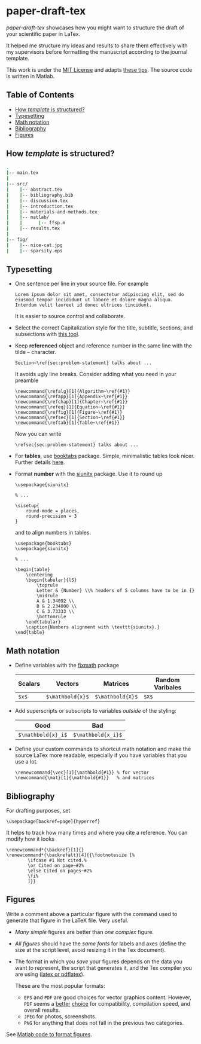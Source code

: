 # **paper-draft-tex**

*paper-draft-tex* showcases how you might want to structure the draft of your scientific paper in LaTex.

It helped me structure my ideas and results to share them effectively with my supervisors before formatting the manuscript according to the journal template.

This work is under the [MIT License](LICENSE) and adapts [these tips](https://github.com/Wookai/paper-tips-and-tricks). The source code is written in Matlab. 

## Table of Contents
- [How *template* is structured?](#how-template-is-structured)
- [Typesetting](#typesetting)
- [Math notation](#math-notation)
- [Bibliography](#bibliography)
- [Figures](#figures)

## How *template* is structured?


```bash
.
|-- main.tex
|
|-- src/
|    |-- abstract.tex
|    |-- bibliography.bib
|    |-- discussion.tex
|    |-- introduction.tex
|    |-- materials-and-methods.tex
|    |-- matlab/
|    |      |-- ffsp.m
|    |-- results.tex
|
|-- fig/
|    |-- nice-cat.jpg
|    |-- sparsity.eps
```

## Typesetting

- One sentence per line in your source file. For example
    ```
    Lorem ipsum dolor sit amet, consectetur adipiscing elit, sed do eiusmod tempor incididunt ut labore et dolore magna aliqua.
    Interdum velit laoreet id donec ultrices tincidunt.
    ```
    It is easier to source control and collaborate.
- Select the correct Capitalization style for the title, subtitle, sections, and subsections with [this tool](https://capitalizemytitle.com/).
- Keep **reference**d object and reference number in the same line with the tilde `~` character. 
    ```
    Section~\ref{sec:problem-statement} talks about ...
    ```
    It avoids ugly line breaks. 
    Consider adding what you need in your preamble
    ```
    \newcommand{\refalg}[1]{Algorithm~\ref{#1}}
    \newcommand{\refapp}[1]{Appendix~\ref{#1}}
    \newcommand{\refchap}[1]{Chapter~\ref{#1}}
    \newcommand{\refeq}[1]{Equation~\ref{#1}}
    \newcommand{\reffig}[1]{Figure~\ref{#1}}
    \newcommand{\refsec}[1]{Section~\ref{#1}}
    \newcommand{\reftab}[1]{Table~\ref{#1}}
    ```

    Now you can write
    ```
    \refsec{sec:problem-statement} talks about ...
    ```
- For **tables**, use [booktabs](https://www.ctan.org/pkg/booktabs) package. 
  Simple, minimalistic tables look nicer. Further details [here](https://people.inf.ethz.ch/markusp/teaching/guides/guide-tables.pdf).
- Format **number** with the [siunitx](https://ctan.org/pkg/siunitx) package. 
    Use it to round up
    ```
    \usepackage{siunitx}

    % ...

    \sisetup{
        round-mode = places,
        round-precision = 3
    }  
    ```
    and to align numbers in tables.
    ```
    \usepackage{booktabs}
    \usepackage{siunitx}

    % ...

    \begin{table}
        \centering
        \begin{tabular}{lS}
            \toprule
            Letter & {Number} \\% headers of S columns have to be in {}
            \midrule
            A & 1.34092 \\
            B & 2.234000 \\
            C & 3.73333 \\
            \bottomrule
        \end{tabular}
        \caption{Numbers alignment with \texttt{siunitx}.}
    \end{table}
    ```


## Math notation

- Define variables with the [fixmath](https://www.ctan.org/pkg/fixmath) package

    | Scalars | Vectors | Matrices | Random Varibales
    |--------------|-----------|--------------|-----------|
    |`$x$`|`$\mathbold{x}$`|`$\mathbold{X}$`|`$X$`|

- Add superscripts or subscripts to variables *outside* of the styling:

    | Good | Bad |
    |--------------|-----------|
    | `$\mathbold{x}_i$` | `$\mathbold{x_i}$` 

- Define your custom commands to shortcut math notation and make the source LaTex more readable, especially if you have variables that you use a lot.

    ```
    \renewcommand{\vec}[1]{\mathbold{#1}} % for vector
    \newcommand{\mat}[1]{\mathbold{#1}}   % and matrices
    ```

## Bibliography

For drafting purposes, set

```
\usepackage[backref=page]{hyperref}
```

It helps to track how many times and where you cite a reference.
You can modify how it looks

```
\renewcommand*{\backref}[1]{}
\renewcommand*{\backrefalt}[4]{{\footnotesize [%
		\ifcase #1 Not cited.%
		\or Cited on page~#2%
		\else Cited on pages~#2%
		\fi%
		]}}
```

## Figures

Write a comment above a particular figure with the command used to generate that figure in the LaTeX file. 
Very useful.

- *Many simple* figures are better than *one complex* figure.

- *All figures* should have the *same fonts* for labels and axes (define the size at the script level, avoid resizing it in the Tex document).

- The format in which you *save* your figures depends on the data you want to represent, the script that generates it, and the Tex compiler you are using ([latex or pdflatex](https://www.overleaf.com/learn/latex/Choosing_a_LaTeX_Compiler)).

    These are the most popular formats:
    - `EPS` and `PDF` are good choices for vector graphics content. 
    However, `PDF` seems a [better](https://tex.stackexchange.com/questions/1072/which-graphics-formats-can-be-included-in-documents-processed-by-latex-or-pdflat) [choice](https://tex.stackexchange.com/questions/2092/which-figure-type-to-use-pdf-or-eps) for compatibility, compilation speed, and overall results.
    - `JPEG` for photos, screenshots.
    - `PNG` for anything that does not fall in the previous two categories.

See [Matlab code to format figures](template/src/matlab/ffsp.m).
